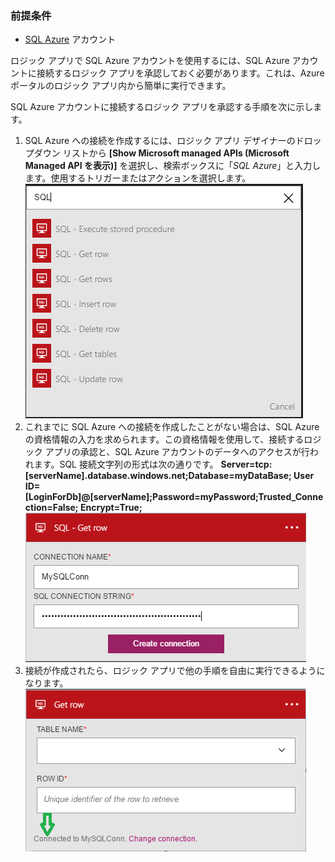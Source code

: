 ### 前提条件

- [SQL Azure](https://www.microsoft.com/sql) アカウント


ロジック アプリで SQL Azure アカウントを使用するには、SQL Azure アカウントに接続するロジック アプリを承認しておく必要があります。これは、Azure ポータルのロジック アプリ内から簡単に実行できます。

SQL Azure アカウントに接続するロジック アプリを承認する手順を次に示します。
1. SQL Azure への接続を作成するには、ロジック アプリ デザイナーのドロップダウン リストから **[Show Microsoft managed APIs (Microsoft Managed API を表示)]** を選択し、検索ボックスに「*SQL Azure*」と入力します。使用するトリガーまたはアクションを選択します。![SQL Azure の接続の作成手順](./media/connectors-create-api-sql/sql-1.png)
2. これまでに SQL Azure への接続を作成したことがない場合は、SQL Azure の資格情報の入力を求められます。この資格情報を使用して、接続するロジック アプリの承認と、SQL Azure アカウントのデータへのアクセスが行われます。SQL 接続文字列の形式は次の通りです。 **Server=tcp:[serverName].database.windows.net;Database=myDataBase; User ID=[LoginForDb]@[serverName];Password=myPassword;Trusted\_Connection=False; Encrypt=True;** ![SQL Azure の接続の作成手順](./media/connectors-create-api-sql/sql-2.png)
3. 接続が作成されたら、ロジック アプリで他の手順を自由に実行できるようになります。![SQL Azure の接続の作成手順](./media/connectors-create-api-sql/sql-3.png)

<!---HONumber=AcomDC_0629_2016-->